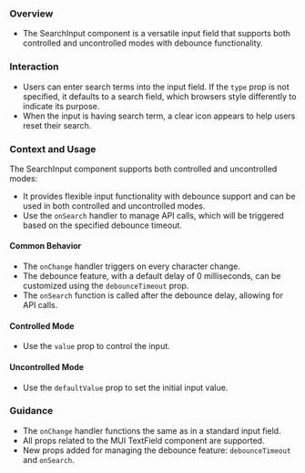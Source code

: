 ### Overview

- The SearchInput component is a versatile input field that supports both controlled and uncontrolled modes with debounce functionality.

### Interaction

- Users can enter search terms into the input field. If the `type` prop is not specified, it defaults to a search field, which browsers style differently to indicate its purpose.
- When the input is having search term, a clear icon appears to help users reset their search.

### Context and Usage

The SearchInput component supports both controlled and uncontrolled modes:
- It provides flexible input functionality with debounce support and can be used in both controlled and uncontrolled modes.
- Use the `onSearch` handler to manage API calls, which will be triggered based on the specified debounce timeout.

#### Common Behavior

- The `onChange` handler triggers on every character change.
- The debounce feature, with a default delay of 0 milliseconds, can be customized using the `debounceTimeout` prop.
- The `onSearch` function is called after the debounce delay, allowing for API calls.

#### Controlled Mode

- Use the `value` prop to control the input.

#### Uncontrolled Mode

- Use the `defaultValue` prop to set the initial input value.

### Guidance

- The `onChange` handler functions the same as in a standard input field.
- All props related to the MUI TextField component are supported.
- New props added for managing the debounce feature: `debounceTimeout` and `onSearch`.